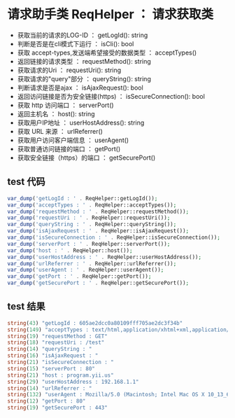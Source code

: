 # 请求助手类 ReqHelper ： 请求获取类
- 获取当前的请求的LOG-ID ： getLogId(): string
- 判断是否是在cli模式下运行 ： isCli(): bool
- 获取 accept-types,发送端希望接受的数据类型 ： acceptTypes()
- 返回链接的请求类型 ： requestMethod(): string
- 获取请求的Uri ： requestUri(): string
- 获取请求的"query"部分 ： queryString(): string
- 判断请求是否是ajax ： isAjaxRequest(): bool
- 返回访问链接是否为安全链接(https) ： isSecureConnection(): bool
- 获取 http 访问端口 ： serverPort()
- 返回主机名 ： host(): string
- 获取用户IP地址 ： userHostAddress(): string
- 获取 URL 来源 ： urlReferrer()
- 获取用户访问客户端信息 ： userAgent()
- 获取普通访问链接的端口 ： getPort()
- 获取安全链接（https）的端口 ： getSecurePort()


## test 代码

```php
var_dump('getLogId : ' . ReqHelper::getLogId());
var_dump('acceptTypes : ' . ReqHelper::acceptTypes());
var_dump('requestMethod : ' . ReqHelper::requestMethod());
var_dump('requestUri : ' . ReqHelper::requestUri());
var_dump('queryString : ' . ReqHelper::queryString());
var_dump('isAjaxRequest : ' . ReqHelper::isAjaxRequest());
var_dump('isSecureConnection : ' . ReqHelper::isSecureConnection());
var_dump('serverPort : ' . ReqHelper::serverPort());
var_dump('host : ' . ReqHelper::host());
var_dump('userHostAddress : ' . ReqHelper::userHostAddress());
var_dump('urlReferrer : ' . ReqHelper::urlReferrer());
var_dump('userAgent : ' . ReqHelper::userAgent());
var_dump('getPort : ' . ReqHelper::getPort());
var_dump('getSecurePort : ' . ReqHelper::getSecurePort());
```

## test 结果

```php
string(43) "getLogId : 605ae2dcc0a80109fff705ae2dc3f34b"
string(149) "acceptTypes : text/html,application/xhtml+xml,application/xml;q=0.9,image/avif,image/webp,image/apng,*/*;q=0.8,application/signed-exchange;v=b3;q=0.9"
string(19) "requestMethod : GET"
string(18) "requestUri : /test"
string(14) "queryString : "
string(16) "isAjaxRequest : "
string(21) "isSecureConnection : "
string(15) "serverPort : 80"
string(21) "host : program.yii.us"
string(29) "userHostAddress : 192.168.1.1"
string(14) "urlReferrer : "
string(132) "userAgent : Mozilla/5.0 (Macintosh; Intel Mac OS X 10_13_6) AppleWebKit/537.36 (KHTML, like Gecko) Chrome/89.0.4389.90 Safari/537.36"
string(12) "getPort : 80"
string(19) "getSecurePort : 443"
```

